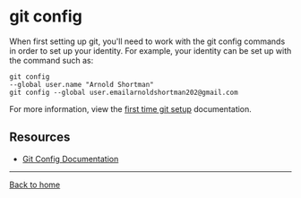 # git config
When first setting up git, you'll need to work with the git config commands in order to set up your identity.
For example, your identity can be set up with the command such as:
```
git config
--global user.name "Arnold Shortman"
git config --global user.emailarnoldshortman202@gmail.com
```

For more information, view the 
[first time git setup](https://git-scm.com/book/en/v2/Getting-Started-First-Time-Git-Setup) 
     documentation.
## Resources
- [Git Config Documentation](https://git-scm.com/docs/git-config)
---
[Back to home](../README.md)